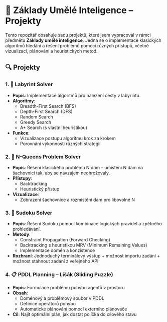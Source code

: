 # 🧠 Základy Umělé Inteligence – Projekty

Tento repozitář obsahuje sadu projektů, které jsem vypracoval v rámci předmětu **Základy umělé inteligence**. Jedná se o implementace klasických algoritmů hledání a řešení problémů pomocí různých přístupů, včetně vizualizací, plánování a heuristických metod.

## 🔍 Projekty

### 1. 🧭 **Labyrint Solver**
- **Popis**: Implementace algoritmů pro nalezení cesty v labyrintu.
- **Algoritmy**:
  - Breadth-First Search (BFS)
  - Depth-First Search (DFS)
  - Random Search
  - Greedy Search
  - A* Search (s vlastní heuristikou)
- **Funkce**:
  - Vizualizace postupu algoritmu krok za krokem
  - Porovnání výkonnosti různých strategií

### 2. 👑 **N-Queens Problem Solver**
- **Popis**: Řešení klasického problému N dam – umístění N dam na šachovnici tak, aby se navzájem neohrožovaly.
- **Přístupy**:
  - Backtracking
  - Heuristický přístup
- **Vizualizace**:
  - Zobrazení šachovnice a rozmístění dam pro libovolné N

### 3. 🤖 **Sudoku Solver**
- **Popis**: Řešení Sudoku pomocí kombinace logických pravidel a zpětného prohledávání.
- **Metody**:
  - Constraint Propagation (Forward Checking)
  - Backtracking s heuristikou MRV (Minimum Remaining Values)
  - Implementace domén a konzistence
- **Rozhraní**: Jednoduchý terminálový výstup + možnost importu zadání + možnost stáhnout zadání z veřejného API

### 4. 📋 **PDDL Planning – Lišák (Sliding Puzzle)**
- **Popis**: Formulace problému pohybu agentů v prostoru
- **Obsah**:
  - Doménový a problémový soubor v PDDL
  - Definice operátorů pohybu
  - Automatické plánování pomocí externího plánovače
- **Cíl**: Najít optimální plán, jak dostat políčka do cílového stavu